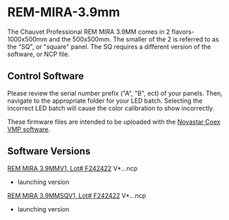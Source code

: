 # REM-MIRA-3.9mm

The Chauvet Professional REM MIRA 3.9MM comes in 2 flavors-1000x500mm and the 500x500mm. The smaller of the 2 is referred to as the "SQ", or "square" panel. The SQ requires a different version of the software, or NCP file.

## Control Software

Please review the serial number prefix ("A", "B", ect) of your panels. Then, navigate to the appropriate folder for your LED batch. Selecting the incorrect LED batch will cause the color calibration to show incorrectly.

These firmware files are intended to be uploaded with the [Novastar Coex VMP software](https://www.novastar.tech/downloads/).

## Software Versions

[REM MIRA 3.9MMV1, Lot# F242422](https://github.com/Chauvet-Pro/REM-MIRA3.9MM/blob/f7ec7b8da8082c943a872cbdda3494893db19e2a/NCP_FILES/Chauvet%20Professional_REMMIRA39MM_V1.00.01.ncp)
V*.*.*.ncp
- launching version

[REM MIRA 3.9MMSQV1, Lot# F242422](https://github.com/videowallqc-chauvetlighting/REM-MIRA3.9MM/blob/2ebe6032fdd74822686a6858201f3bd4795899f6/NCP_FILES/Chauvet%20Professional_REMMIRA39MMSQ_V1.00.01.ncp)
V*.*.*.ncp
- launching version

